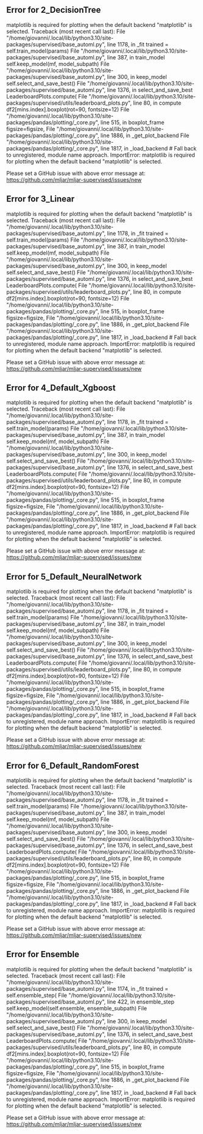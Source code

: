 ## Error for 2_DecisionTree

matplotlib is required for plotting when the default backend "matplotlib" is selected.
Traceback (most recent call last):
  File "/home/giovanni/.local/lib/python3.10/site-packages/supervised/base_automl.py", line 1178, in _fit
    trained = self.train_model(params)
  File "/home/giovanni/.local/lib/python3.10/site-packages/supervised/base_automl.py", line 387, in train_model
    self.keep_model(mf, model_subpath)
  File "/home/giovanni/.local/lib/python3.10/site-packages/supervised/base_automl.py", line 300, in keep_model
    self.select_and_save_best()
  File "/home/giovanni/.local/lib/python3.10/site-packages/supervised/base_automl.py", line 1376, in select_and_save_best
    LeaderboardPlots.compute(
  File "/home/giovanni/.local/lib/python3.10/site-packages/supervised/utils/leaderboard_plots.py", line 80, in compute
    df2[mins.index].boxplot(rot=90, fontsize=12)
  File "/home/giovanni/.local/lib/python3.10/site-packages/pandas/plotting/_core.py", line 515, in boxplot_frame
    figsize=figsize,
  File "/home/giovanni/.local/lib/python3.10/site-packages/pandas/plotting/_core.py", line 1886, in _get_plot_backend
  File "/home/giovanni/.local/lib/python3.10/site-packages/pandas/plotting/_core.py", line 1817, in _load_backend
    # Fall back to unregistered, module name approach.
ImportError: matplotlib is required for plotting when the default backend "matplotlib" is selected.


Please set a GitHub issue with above error message at: https://github.com/mljar/mljar-supervised/issues/new

## Error for 3_Linear

matplotlib is required for plotting when the default backend "matplotlib" is selected.
Traceback (most recent call last):
  File "/home/giovanni/.local/lib/python3.10/site-packages/supervised/base_automl.py", line 1178, in _fit
    trained = self.train_model(params)
  File "/home/giovanni/.local/lib/python3.10/site-packages/supervised/base_automl.py", line 387, in train_model
    self.keep_model(mf, model_subpath)
  File "/home/giovanni/.local/lib/python3.10/site-packages/supervised/base_automl.py", line 300, in keep_model
    self.select_and_save_best()
  File "/home/giovanni/.local/lib/python3.10/site-packages/supervised/base_automl.py", line 1376, in select_and_save_best
    LeaderboardPlots.compute(
  File "/home/giovanni/.local/lib/python3.10/site-packages/supervised/utils/leaderboard_plots.py", line 80, in compute
    df2[mins.index].boxplot(rot=90, fontsize=12)
  File "/home/giovanni/.local/lib/python3.10/site-packages/pandas/plotting/_core.py", line 515, in boxplot_frame
    figsize=figsize,
  File "/home/giovanni/.local/lib/python3.10/site-packages/pandas/plotting/_core.py", line 1886, in _get_plot_backend
  File "/home/giovanni/.local/lib/python3.10/site-packages/pandas/plotting/_core.py", line 1817, in _load_backend
    # Fall back to unregistered, module name approach.
ImportError: matplotlib is required for plotting when the default backend "matplotlib" is selected.


Please set a GitHub issue with above error message at: https://github.com/mljar/mljar-supervised/issues/new

## Error for 4_Default_Xgboost

matplotlib is required for plotting when the default backend "matplotlib" is selected.
Traceback (most recent call last):
  File "/home/giovanni/.local/lib/python3.10/site-packages/supervised/base_automl.py", line 1178, in _fit
    trained = self.train_model(params)
  File "/home/giovanni/.local/lib/python3.10/site-packages/supervised/base_automl.py", line 387, in train_model
    self.keep_model(mf, model_subpath)
  File "/home/giovanni/.local/lib/python3.10/site-packages/supervised/base_automl.py", line 300, in keep_model
    self.select_and_save_best()
  File "/home/giovanni/.local/lib/python3.10/site-packages/supervised/base_automl.py", line 1376, in select_and_save_best
    LeaderboardPlots.compute(
  File "/home/giovanni/.local/lib/python3.10/site-packages/supervised/utils/leaderboard_plots.py", line 80, in compute
    df2[mins.index].boxplot(rot=90, fontsize=12)
  File "/home/giovanni/.local/lib/python3.10/site-packages/pandas/plotting/_core.py", line 515, in boxplot_frame
    figsize=figsize,
  File "/home/giovanni/.local/lib/python3.10/site-packages/pandas/plotting/_core.py", line 1886, in _get_plot_backend
  File "/home/giovanni/.local/lib/python3.10/site-packages/pandas/plotting/_core.py", line 1817, in _load_backend
    # Fall back to unregistered, module name approach.
ImportError: matplotlib is required for plotting when the default backend "matplotlib" is selected.


Please set a GitHub issue with above error message at: https://github.com/mljar/mljar-supervised/issues/new

## Error for 5_Default_NeuralNetwork

matplotlib is required for plotting when the default backend "matplotlib" is selected.
Traceback (most recent call last):
  File "/home/giovanni/.local/lib/python3.10/site-packages/supervised/base_automl.py", line 1178, in _fit
    trained = self.train_model(params)
  File "/home/giovanni/.local/lib/python3.10/site-packages/supervised/base_automl.py", line 387, in train_model
    self.keep_model(mf, model_subpath)
  File "/home/giovanni/.local/lib/python3.10/site-packages/supervised/base_automl.py", line 300, in keep_model
    self.select_and_save_best()
  File "/home/giovanni/.local/lib/python3.10/site-packages/supervised/base_automl.py", line 1376, in select_and_save_best
    LeaderboardPlots.compute(
  File "/home/giovanni/.local/lib/python3.10/site-packages/supervised/utils/leaderboard_plots.py", line 80, in compute
    df2[mins.index].boxplot(rot=90, fontsize=12)
  File "/home/giovanni/.local/lib/python3.10/site-packages/pandas/plotting/_core.py", line 515, in boxplot_frame
    figsize=figsize,
  File "/home/giovanni/.local/lib/python3.10/site-packages/pandas/plotting/_core.py", line 1886, in _get_plot_backend
  File "/home/giovanni/.local/lib/python3.10/site-packages/pandas/plotting/_core.py", line 1817, in _load_backend
    # Fall back to unregistered, module name approach.
ImportError: matplotlib is required for plotting when the default backend "matplotlib" is selected.


Please set a GitHub issue with above error message at: https://github.com/mljar/mljar-supervised/issues/new

## Error for 6_Default_RandomForest

matplotlib is required for plotting when the default backend "matplotlib" is selected.
Traceback (most recent call last):
  File "/home/giovanni/.local/lib/python3.10/site-packages/supervised/base_automl.py", line 1178, in _fit
    trained = self.train_model(params)
  File "/home/giovanni/.local/lib/python3.10/site-packages/supervised/base_automl.py", line 387, in train_model
    self.keep_model(mf, model_subpath)
  File "/home/giovanni/.local/lib/python3.10/site-packages/supervised/base_automl.py", line 300, in keep_model
    self.select_and_save_best()
  File "/home/giovanni/.local/lib/python3.10/site-packages/supervised/base_automl.py", line 1376, in select_and_save_best
    LeaderboardPlots.compute(
  File "/home/giovanni/.local/lib/python3.10/site-packages/supervised/utils/leaderboard_plots.py", line 80, in compute
    df2[mins.index].boxplot(rot=90, fontsize=12)
  File "/home/giovanni/.local/lib/python3.10/site-packages/pandas/plotting/_core.py", line 515, in boxplot_frame
    figsize=figsize,
  File "/home/giovanni/.local/lib/python3.10/site-packages/pandas/plotting/_core.py", line 1886, in _get_plot_backend
  File "/home/giovanni/.local/lib/python3.10/site-packages/pandas/plotting/_core.py", line 1817, in _load_backend
    # Fall back to unregistered, module name approach.
ImportError: matplotlib is required for plotting when the default backend "matplotlib" is selected.


Please set a GitHub issue with above error message at: https://github.com/mljar/mljar-supervised/issues/new

## Error for Ensemble

matplotlib is required for plotting when the default backend "matplotlib" is selected.
Traceback (most recent call last):
  File "/home/giovanni/.local/lib/python3.10/site-packages/supervised/base_automl.py", line 1174, in _fit
    trained = self.ensemble_step(
  File "/home/giovanni/.local/lib/python3.10/site-packages/supervised/base_automl.py", line 422, in ensemble_step
    self.keep_model(self.ensemble, ensemble_subpath)
  File "/home/giovanni/.local/lib/python3.10/site-packages/supervised/base_automl.py", line 300, in keep_model
    self.select_and_save_best()
  File "/home/giovanni/.local/lib/python3.10/site-packages/supervised/base_automl.py", line 1376, in select_and_save_best
    LeaderboardPlots.compute(
  File "/home/giovanni/.local/lib/python3.10/site-packages/supervised/utils/leaderboard_plots.py", line 80, in compute
    df2[mins.index].boxplot(rot=90, fontsize=12)
  File "/home/giovanni/.local/lib/python3.10/site-packages/pandas/plotting/_core.py", line 515, in boxplot_frame
    figsize=figsize,
  File "/home/giovanni/.local/lib/python3.10/site-packages/pandas/plotting/_core.py", line 1886, in _get_plot_backend
  File "/home/giovanni/.local/lib/python3.10/site-packages/pandas/plotting/_core.py", line 1817, in _load_backend
    # Fall back to unregistered, module name approach.
ImportError: matplotlib is required for plotting when the default backend "matplotlib" is selected.


Please set a GitHub issue with above error message at: https://github.com/mljar/mljar-supervised/issues/new

